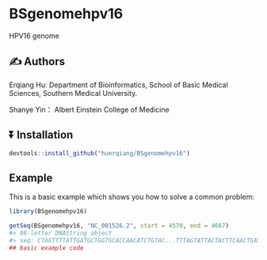 
<!-- README.md is generated from README.Rmd. Please edit that file -->

# BSgenomehpv16

<!-- badges: start -->
<!-- badges: end -->

HPV16 genome

## :writing_hand: Authors

Erqiang Hu: Department of Bioinformatics, School of Basic Medical
Sciences, Southern Medical University.

Shanye Yin： Albert Einstein College of Medicine

## :arrow_double_down: Installation

``` r
devtools::install_github("huerqiang/BSgenomehpv16")
```

## Example

This is a basic example which shows you how to solve a common problem:

``` r
library(BSgenomehpv16)
```

``` r
getSeq(BSgenomehpv16, "NC_001526.2", start = 4570, end = 4667)
#> 98-letter DNAString object
#> seq: CTAGTTTTATTGATGCTGGTGCACCAACATCTGTAC...TTTAGTATTACTACTTCAACTGATACCACACCTGCT
## basic example code
```
